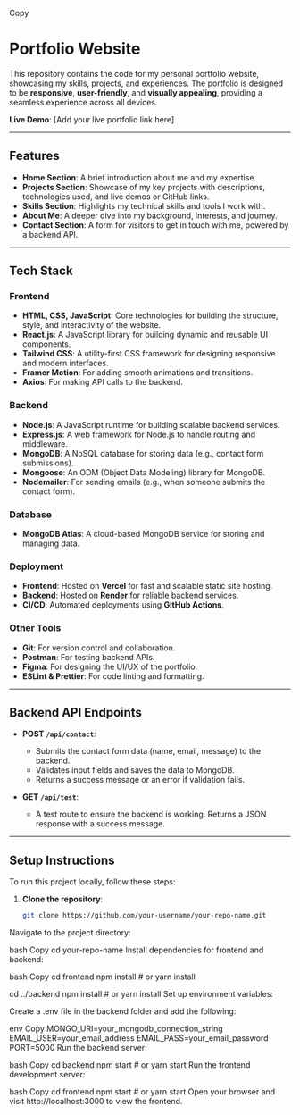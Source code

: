 
Copy
# Portfolio Website

This repository contains the code for my personal portfolio website, showcasing my skills, projects, and experiences. The portfolio is designed to be **responsive**, **user-friendly**, and **visually appealing**, providing a seamless experience across all devices.

**Live Demo**: [Add your live portfolio link here]

---

## Features

- **Home Section**: A brief introduction about me and my expertise.
- **Projects Section**: Showcase of my key projects with descriptions, technologies used, and live demos or GitHub links.
- **Skills Section**: Highlights my technical skills and tools I work with.
- **About Me**: A deeper dive into my background, interests, and journey.
- **Contact Section**: A form for visitors to get in touch with me, powered by a backend API.

---

## Tech Stack

### Frontend
- **HTML, CSS, JavaScript**: Core technologies for building the structure, style, and interactivity of the website.
- **React.js**: A JavaScript library for building dynamic and reusable UI components.
- **Tailwind CSS**: A utility-first CSS framework for designing responsive and modern interfaces.
- **Framer Motion**: For adding smooth animations and transitions.
- **Axios**: For making API calls to the backend.

### Backend
- **Node.js**: A JavaScript runtime for building scalable backend services.
- **Express.js**: A web framework for Node.js to handle routing and middleware.
- **MongoDB**: A NoSQL database for storing data (e.g., contact form submissions).
- **Mongoose**: An ODM (Object Data Modeling) library for MongoDB.
- **Nodemailer**: For sending emails (e.g., when someone submits the contact form).

### Database
- **MongoDB Atlas**: A cloud-based MongoDB service for storing and managing data.

### Deployment
- **Frontend**: Hosted on **Vercel** for fast and scalable static site hosting.
- **Backend**: Hosted on **Render** for reliable backend services.
- **CI/CD**: Automated deployments using **GitHub Actions**.

### Other Tools
- **Git**: For version control and collaboration.
- **Postman**: For testing backend APIs.
- **Figma**: For designing the UI/UX of the portfolio.
- **ESLint & Prettier**: For code linting and formatting.

---

## Backend API Endpoints

- **POST `/api/contact`**:
  - Submits the contact form data (name, email, message) to the backend.
  - Validates input fields and saves the data to MongoDB.
  - Returns a success message or an error if validation fails.

- **GET `/api/test`**:
  - A test route to ensure the backend is working. Returns a JSON response with a success message.

---

## Setup Instructions

To run this project locally, follow these steps:

1. **Clone the repository**:
   ```bash
   git clone https://github.com/your-username/your-repo-name.git
Navigate to the project directory:

bash
Copy
cd your-repo-name
Install dependencies for frontend and backend:

bash
Copy
cd frontend
npm install  # or yarn install

cd ../backend
npm install  # or yarn install
Set up environment variables:

Create a .env file in the backend folder and add the following:

env
Copy
MONGO_URI=your_mongodb_connection_string
EMAIL_USER=your_email_address
EMAIL_PASS=your_email_password
PORT=5000
Run the backend server:

bash
Copy
cd backend
npm start  # or yarn start
Run the frontend development server:

bash
Copy
cd frontend
npm start  # or yarn start
Open your browser and visit http://localhost:3000 to view the frontend.
